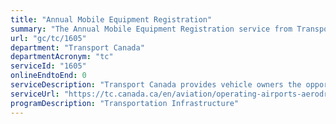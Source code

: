 ```yaml
---
title: "Annual Mobile Equipment Registration"
summary: "The Annual Mobile Equipment Registration service from Transport Canada is not available end-to-end online, according to the GC Service Inventory."
url: "gc/tc/1605"
department: "Transport Canada"
departmentAcronym: "tc"
serviceId: "1605"
onlineEndtoEnd: 0
serviceDescription: "Transport Canada provides vehicle owners the opportunity to register their mobile equipment for specified uses at Wabush, Penticton, and Sandspit Airports."
serviceUrl: "https://tc.canada.ca/en/aviation/operating-airports-aerodromes/list-airports-owned-transport-canada/service-standard-mobile-equipment-registration"
programDescription: "Transportation Infrastructure"
---
```

